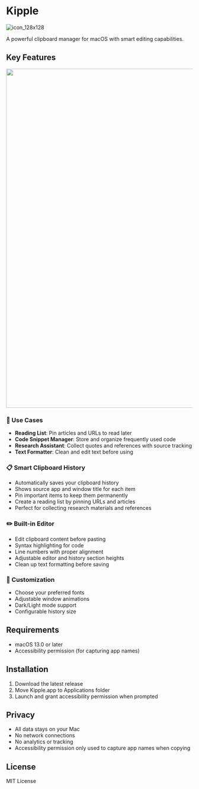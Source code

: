 # Kipple

![icon_128x128](https://github.com/user-attachments/assets/2c295e8a-2fcd-4102-8e46-75bcbaaa79d9)

A powerful clipboard manager for macOS with smart editing capabilities.

## Key Features

<img width="914" src="https://github.com/user-attachments/assets/0d7c42fb-31f2-493e-a0db-89e6e642bd10" />

### 🔖 Use Cases
- **Reading List**: Pin articles and URLs to read later
- **Code Snippet Manager**: Store and organize frequently used code
- **Research Assistant**: Collect quotes and references with source tracking
- **Text Formatter**: Clean and edit text before using

### 📋 Smart Clipboard History
- Automatically saves your clipboard history
- Shows source app and window title for each item
- Pin important items to keep them permanently
- Create a reading list by pinning URLs and articles
- Perfect for collecting research materials and references

### ✏️ Built-in Editor
- Edit clipboard content before pasting
- Syntax highlighting for code
- Line numbers with proper alignment
- Adjustable editor and history section heights
- Clean up text formatting before saving

### 🎨 Customization
- Choose your preferred fonts
- Adjustable window animations
- Dark/Light mode support
- Configurable history size

## Requirements
- macOS 13.0 or later
- Accessibility permission (for capturing app names)

## Installation
1. Download the latest release
2. Move Kipple.app to Applications folder
3. Launch and grant accessibility permission when prompted

## Privacy
- All data stays on your Mac
- No network connections
- No analytics or tracking
- Accessibility permission only used to capture app names when copying

## License
MIT License
